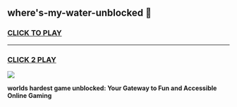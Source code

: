 
## where's-my-water-unblocked 👋
<h3>
<a href="https://premium.freeplayer.one?title=where's-my-water-unblocked&ref=14F">CLICK TO PLAY</a></h3>
<hr>

<h3>
<a href="https://premium.freeplayer.one?title=where's-my-water-unblocked&ref=14F">CLICK 2 PLAY</a>
  
</h3>

<a href="https://premium.freeplayer.one?title=where's-my-water-unblocked&ref=12F/"><img src="https://clearcache.store/games.png"></a>


**worlds hardest game unblocked: Your Gateway to Fun and Accessible Online Gaming**
